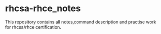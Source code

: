 # rhcsa-rhce_notes
This repository contains all notes,command description and practise work for rhcsa/rhce certification.

